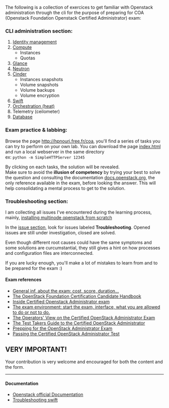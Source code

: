 The following is a collection of exercices to get familiar with Openstack administration through the cli for the purpose of preparing for COA (Openstack Foundation Openstack Certified Administrator) exam:

### CLI administration section:

1. [Identity management](https://github.com/AJNOURI/COA/wiki/01.-Identity:-Keystone)
2. [Compute](https://github.com/AJNOURI/COA/wiki/02.-Compute:-Nova)
    * Instances
    * Quotas
3. [Glance](https://github.com/AJNOURI/COA/wiki/03.-Image:-Glance)
4. [Neutron](https://github.com/AJNOURI/COA/wiki/04.-Networking:-Neutron) 
5. [Cinder](https://github.com/AJNOURI/COA/wiki/05.-Block-Storage:-Cinder)
    * Instances snapshots    
    * Volume snapshots  
    * Volume backups
    * Volume encryption
6. [Swift](https://github.com/AJNOURI/COA/wiki/06.-Object-Storage:-Swift)
7. [Orchestration (heat)](https://github.com/AJNOURI/COA/wiki/07.-Orchestration:-Heat)
8. Telemetry (ceilometer)
9. [Database](https://github.com/AJNOURI/COA/wiki/09.-Database)

### Exam practice & labbing:

Browse the page http://hpnouri.free.fr/coa, you'll find a series of tasks you can try to perform on your own lab.
You can download the page [index.html](https://github.com/AJNOURI/ajnouri.github.io/blob/master/coa/index.html) and run a local webserver in the same directory    
ex: `python -m SimpleHTTPServer 12345`

By clicking on each tasks, the solution will be revealed.  
Make sure to avoid the **illusion of competency** by trying your best to solve the question and consulting the documentation [docs.openstack.org](docs.openstack.org), the only reference available in the exam, before looking the answer. 
This will help consolidating a mental process to get to the solution.    

### Troubleshooting section:

I am collecting all issues I've encountered during the learning process, mainly, [installing multinode openstack from scratch](http://docs.openstack.org/newton/install-guide-ubuntu/)

In the [issue section](https://github.com/AJNOURI/COA/issues), look for issues labeled **Troubleshooting**.
Opened issues are still under investigation, closed are solved.  
  
Even though different root causes could have the same symptoms and some solutions are curcumstantial, they still gives a hint on how processes and configuration files are interconnected.  
  
If you are lucky enough, you'll make a lot of mistakes to learn from and to be prepared for the exam :)  


#### Exam references

- [General inf. about the exam: cost, score, duration...](https://www.openstack.org/coa)  
- [The OpenStack Foundation Certification Candidate Handbook](https://www.openstack.org/assets/coa/COA-Candidate-Handbook-V1.5.62.pdf)  
- [Inside Certified Openstack Administrator exam](http://superuser.openstack.org/articles/inside-certified-openstack-administrator-exam/)
- [The exam environment: start the exam, interface, what you are allowed to do or not to do.](https://www.openstack.org/assets/coa/os-tipsdocument-0423.pdf)  
- [The Operators' View on the Certified OpenStack Administrator Exam](https://www.youtube.com/watch?v=2NvMgdI1m1I)  
- [The Test Takers Guide to the Certified OpenStack Administrator](https://youtu.be/EXckOKPtSZQ)
- [Prepping for the OpenStack Administrator Exam](https://youtu.be/JGzDgnSex00)
- [Passing the Certified OpenStack Administrator Test](https://youtu.be/p2_Z8WCqkTU)

## VERY IMPORTANT!
Your contribution is very welcome and encouraged for both the content and the form.

----------------

#### Documentation
* [Openstack official Documentation](http://docs.openstack.org/)  
* [Troubleshooting swift](http://docs.openstack.org/admin-guide/objectstorage-troubleshoot.html)   




